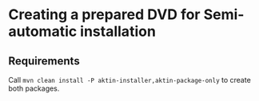 Creating a prepared DVD for Semi-automatic installation
=======================================================
Requirements
------------
Call `mvn clean install -P aktin-installer,aktin-package-only` to create both packages. 